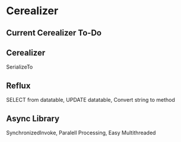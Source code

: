 # Cerealizer

Current Cerealizer To-Do
------------------------

Cerealizer
------------------------
SerializeTo<T>

Reflux
------------------------
SELECT from datatable, 
UPDATE datatable, 
Convert string to method

Async Library
------------------------
SynchronizedInvoke, 
Paralell Processing, 
Easy Multithreaded
